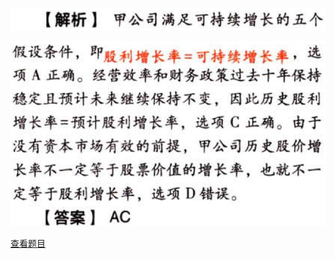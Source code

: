 ![](96dee5e3a9e491266aef5b3fa866ca2e.png)

![](c6517946492d8b24a998d40d71ac26ae.png)

[查看题目](../C04资本成本.本章真题.md#8-题目)

